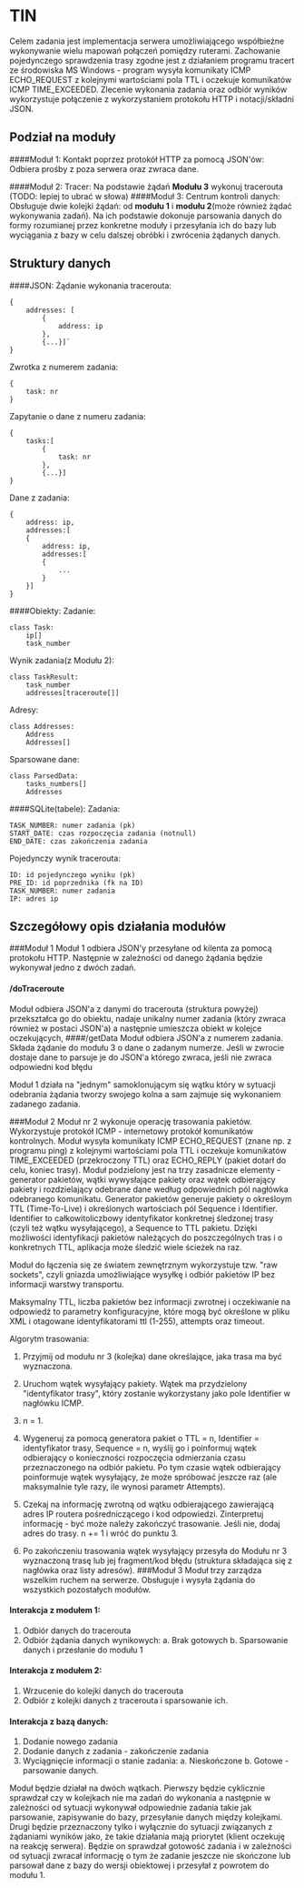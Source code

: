 TIN
===================

Celem zadania jest implementacja serwera umożliwiającego współbieżne wykonywanie wielu mapowań połączeń pomiędzy ruterami. Zachowanie pojedynczego sprawdzenia trasy zgodne jest z działaniem programu tracert ze środowiska MS Windows - program wysyła komunikaty ICMP ECHO_REQUEST z kolejnymi wartościami pola TTL i oczekuje komunikatów ICMP TIME_EXCEEDED. Zlecenie wykonania zadania oraz odbiór wyników wykorzystuje połączenie z wykorzystaniem protokołu HTTP i notacji/składni JSON.

Podział na moduły
-------------
####Moduł 1: Kontakt poprzez protokół HTTP za pomocą JSON'ów:
Odbiera prośby z poza serwera oraz zwraca dane.

####Moduł 2: Tracer:
Na podstawie żądań <b>Modułu 3</b> wykonuj tracerouta (TODO: lepiej to ubrać w słowa)
####Moduł 3: Centrum kontroli danych:
Obsługuje dwie kolejki żądań: od <b> modułu 1</b> i <b> modułu 2</b>(może również żądać wykonywania zadań). Na ich podstawie dokonuje parsowania danych do formy rozumianej przez konkretne moduły i przesyłania ich do bazy lub wyciągania z bazy w celu dalszej obróbki i zwrócenia żądanych danych.

Struktury danych
-------------

####JSON:
Żądanie wykonania tracerouta:
```
{
	addresses: [
		{
			address: ip
		},
		{...}]`
}
```
Zwrotka z numerem zadania:
```
{
	task: nr
}
```
Zapytanie o dane z numeru zadania:
```
{
	tasks:[
		{
			task: nr
		},
		{...}]
}
```
Dane z zadania:
```
{
	address: ip,
	addresses:[
	{
		address: ip,
		addresses:[
		{
			...
		}
	}]
}
```

####Obiekty:
Zadanie:
```
class Task:
	ip[]
	task_number
```
Wynik zadania(z Modułu 2):
```
class TaskResult:
	task_number
	addresses[traceroute[]]
```
Adresy:
```
class Addresses:
	Address
	Addresses[]
```
Sparsowane dane:
```
class ParsedData:
	tasks_numbers[]
	Addresses
```

####SQLite(tabele):
Zadania:
```
TASK_NUMBER: numer zadania (pk)
START_DATE: czas rozpoczęcia zadania (notnull)
END_DATE: czas zakończenia zadania
```
Pojedynczy wynik tracerouta:
```
ID: id pojedynczego wyniku (pk)
PRE_ID: id poprzednika (fk na ID)
TASK_NUMBER: numer zadania
IP: adres ip
```

Szczegółowy opis działania modułów
-------------
###Moduł 1
Moduł 1 odbiera JSON'y przesyłane od kilenta za pomocą protokołu HTTP. Następnie w zależności od danego żądania będzie wykonywał jedno z dwóch zadań.
#### /doTraceroute
Moduł odbiera JSON'a z danymi do tracerouta (struktura powyżej) przekształca go do obiektu, nadaje unikalny numer zadania (który zwraca również w postaci JSON'a) a następnie umieszcza obiekt w kolejce oczekujących,
####/getData
Moduł odbiera JSON'a z numerem zadania. Składa żądanie do modułu 3 o dane o zadanym numerze. Jeśli w zwrocie dostaje dane to parsuje je do JSON'a którego zwraca, jeśli nie zwraca odpowiedni kod błędu

Moduł 1 działa na "jednym" samoklonującym się wątku który w sytuacji odebrania żądania tworzy swojego kolna a sam zajmuje się wykonaniem zadanego zadania.


###Moduł 2
Moduł nr 2 wykonuje operację trasowania pakietów. Wykorzystuje protokół ICMP - internetowy protokół komunikatów kontrolnych. Moduł wysyła komunikaty ICMP ECHO_REQUEST (znane np. z programu ping) z kolejnymi wartościami pola TTL i oczekuje komunikatów TIME_EXCEEDED (przekroczony TTL) oraz ECHO_REPLY (pakiet dotarł do celu, koniec trasy). Moduł podzielony jest na trzy zasadnicze elementy - generator pakietów, wątki wywysłające pakiety oraz wątek odbierający pakiety i rozdzielający odebrane dane według odpowiednich pól nagłówka odebranego komunikatu. Generator pakietów generuje pakiety o określoym TTL (Time-To-Live) i określonych wartościach pól Sequence i Identifier. Identifier to całkowitoliczbowy identyfikator konkretnej śledzonej trasy (czyli też wątku wysyłającego), a Sequence to TTL pakietu. Dzięki możliwości identyfikacji pakietów należących do poszczególnych tras i o konkretnych TTL, aplikacja może śledzić wiele ścieżek na raz.

Moduł do łączenia się ze światem zewnętrznym wykorzystuje tzw. "raw sockets", czyli gniazda umożliwiające wysyłkę i odbiór pakietów IP bez informacji warstwy transportu.

Maksymalny TTL, liczba pakietów bez informacji zwrotnej i oczekiwanie na odpowiedź to parametry konfiguracyjne, które mogą być określone w pliku XML i otagowane identyfikatorami ttl (1-255), attempts oraz timeout.

Algorytm trasowania:

1. Przyjmij od modułu nr 3 (kolejka) dane określające, jaka trasa ma być wyznaczona.

2. Uruchom wątek wysyłający pakiety. Wątek ma przydzielony "identyfikator trasy", który zostanie wykorzystany jako pole Identifier w nagłówku ICMP.

3. n = 1.

4. Wygeneruj za pomocą generatora pakiet o TTL = n, Identifier = identyfikator trasy, Sequence = n, wyślij go i poinformuj wątek odbierający o konieczności rozpoczęcia odmierzania czasu przeznaczonego na odbiór pakietu. Po tym czasie wątek odbierający poinformuje wątek wysyłający, że może spróbować jeszcze raz (ale maksymalnie tyle razy, ile wynosi parametr Attempts).

5. Czekaj na informację zwrotną od wątku odbierającego zawierającą adres IP routera pośredniczącego i kod odpowiedzi. Zinterpretuj informację - być może należy zakończyć trasowanie. Jeśli nie, dodaj adres do trasy. n += 1 i wróć do punktu 3.

6. Po zakończeniu trasowania wątek wysyłający przesyła do Modułu nr 3 wyznaczoną trasę lub jej fragment/kod błędu (struktura składająca się z nagłówka oraz listy adresów).
###Moduł 3
Moduł trzy zarządza wszelkim ruchem na serwerze. Obsługuje i wysyła żądania do wszystkich pozostałych modułów.
#### Interakcja z modułem 1:
1. Odbiór danych do tracerouta
2. Odbiór żądania danych wynikowych:
	a. Brak gotowych
	b. Sparsowanie danych i przesłanie do modułu 1
#### Interakcja z modułem 2:
1. Wrzucenie do kolejki danych do tracerouta
2. Odbiór z kolejki danych z tracerouta i sparsowanie ich.
#### Interakcja z bazą danych:
1. Dodanie nowego zadania
2. Dodanie danych z zadania - zakończenie zadania
3. Wyciągnięcie informacji o stanie zadania:
	a. Nieskończone
	b. Gotowe - parsowanie danych.

Moduł będzie działał na dwóch wątkach.
Pierwszy będzie cyklicznie sprawdzał czy w kolejkach nie ma zadań do wykonania a następnie w zależności od sytuacji wykonywał odpowiednie zadania takie jak parsowanie, zapisywanie do bazy, przesyłanie danych między kolejkami.
Drugi będzie przeznaczony tylko i wyłącznie do sytuacji związanych z żądaniami wyników jako, że takie działania mają priorytet (klient oczekuję na reakcję serwera). Będzie on sprawdzał gotowość zadania i w zależności od sytuacji zwracał informację o tym że zadanie jeszcze nie skończone lub parsował dane z bazy do wersji obiektowej i przesyłał z powrotem do modułu 1.
